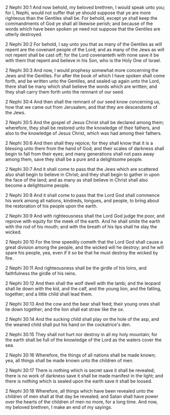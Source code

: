 2 Nephi 30:1 And now behold, my beloved brethren, I would speak unto
you; for I, Nephi, would not suffer that ye should suppose that ye are
more righteous than the Gentiles shall be. For behold, except ye shall
keep the commandments of God ye shall all likewise perish; and because
of the words which have been spoken ye need not suppose that the
Gentiles are utterly destroyed.

2 Nephi 30:2 For behold, I say unto you that as many of the Gentiles as
will repent are the covenant people of the Lord; and as many of the Jews
as will not repent shall be cast off; for the Lord covenanteth with none
save it be with them that repent and believe in his Son, who is the Holy
One of Israel.

2 Nephi 30:3 And now, I would prophesy somewhat more concerning the Jews
and the Gentiles. For after the book of which I have spoken shall come
forth, and be written unto the Gentiles, and sealed up again unto the
Lord, there shall be many which shall believe the words which are
written; and they shall carry them forth unto the remnant of our seed.

2 Nephi 30:4 And then shall the remnant of our seed know concerning us,
how that we came out from Jerusalem, and that they are descendants of
the Jews.

2 Nephi 30:5 And the gospel of Jesus Christ shall be declared among
them; wherefore, they shall be restored unto the knowledge of their
fathers, and also to the knowledge of Jesus Christ, which was had among
their fathers.

2 Nephi 30:6 And then shall they rejoice; for they shall know that it is
a blessing unto them from the hand of God; and their scales of darkness
shall begin to fall from their eyes; and many generations shall not pass
away among them, save they shall be a pure and a delightsome people.

2 Nephi 30:7 And it shall come to pass that the Jews which are scattered
also shall begin to believe in Christ; and they shall begin to gather in
upon the face of the land; and as many as shall believe in Christ shall
also become a delightsome people.

2 Nephi 30:8 And it shall come to pass that the Lord God shall commence
his work among all nations, kindreds, tongues, and people, to bring
about the restoration of his people upon the earth.

2 Nephi 30:9 And with righteousness shall the Lord God judge the poor,
and reprove with equity for the meek of the earth. And he shall smite
the earth with the rod of his mouth; and with the breath of his lips
shall he slay the wicked.

2 Nephi 30:10 For the time speedily cometh that the Lord God shall cause
a great division among the people, and the wicked will he destroy; and
he will spare his people, yea, even if it so be that he must destroy the
wicked by fire.

2 Nephi 30:11 And righteousness shall be the girdle of his loins, and
faithfulness the girdle of his reins.

2 Nephi 30:12 And then shall the wolf dwell with the lamb; and the
leopard shall lie down with the kid, and the calf, and the young lion,
and the fatling, together; and a little child shall lead them.

2 Nephi 30:13 And the cow and the bear shall feed; their young ones
shall lie down together; and the lion shall eat straw like the ox.

2 Nephi 30:14 And the sucking child shall play on the hole of the asp,
and the weaned child shall put his hand on the cockatrice's den.

2 Nephi 30:15 They shall not hurt nor destroy in all my holy mountain;
for the earth shall be full of the knowledge of the Lord as the waters
cover the sea.

2 Nephi 30:16 Wherefore, the things of all nations shall be made known;
yea, all things shall be made known unto the children of men.

2 Nephi 30:17 There is nothing which is secret save it shall be
revealed; there is no work of darkness save it shall be made manifest in
the light; and there is nothing which is sealed upon the earth save it
shall be loosed.

2 Nephi 30:18 Wherefore, all things which have been revealed unto the
children of men shall at that day be revealed; and Satan shall have
power over the hearts of the children of men no more, for a long time.
And now, my beloved brethren, I make an end of my sayings.
